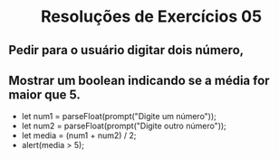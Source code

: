 <h1 align="center">Resoluções de Exercícios 05</h1>

  ## Pedir para o usuário digitar dois número,
  ## Mostrar um boolean indicando se a média for maior que 5.

- let num1 = parseFloat(prompt("Digite um número"));
- let num2 = parseFloat(prompt("Digite outro número"));
- let media = (num1 + num2) / 2;
- alert(media > 5);
